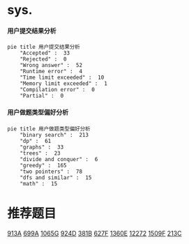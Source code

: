 # sys.

<!-- tabs:start -->



#### **用户提交结果分析**

```mermaid
pie title 用户提交结果分析
    "Accepted" :  33
    "Rejected" :  0
    "Wrong answer" :  52
    "Runtime error" :  4
    "Time limit exceeded" :  10
    "Memory limit exceeded" :  1
    "Compilation error" :  0
    "Partial" :  0
```

#### **用户做题类型偏好分析**

```mermaid
pie title 用户做题类型偏好分析
    "binary search" :  213
    "dp" :  61
    "graphs" :  33
    "trees" :  23
    "divide and conquer" :  6
    "greedy" :  165
    "two pointers" :  78
    "dfs and similar" :  15
    "math" :  15
```



<!-- tabs:end -->
# 推荐题目
[913A](https://codeforces.com/contest/913/problem/A)
[699A](https://codeforces.com/contest/699/problem/A)
[1065G](https://codeforces.com/contest/1065/problem/G)
[924D](https://codeforces.com/contest/924/problem/D)
[381B](https://codeforces.com/contest/381/problem/B)
[627F](https://codeforces.com/contest/627/problem/F)
[1360E](https://codeforces.com/contest/1360/problem/E)
[12272](https://codeforces.com/contest/1227/problem/2)
[1509F](https://codeforces.com/contest/1509/problem/F)
[213C](https://codeforces.com/contest/213/problem/C)
